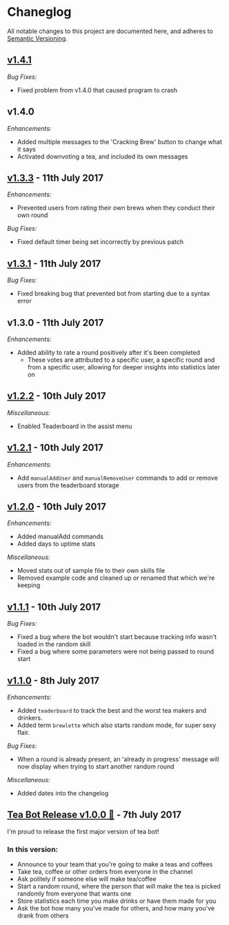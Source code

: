 # Chaneglog

All notable changes to this project are documented here, and adheres to
[Semantic Versioning](http://semver.org/spec/v2.0.0.html).

## [v1.4.1](https://github.com/Jamiewarb/tea-bot/releases/tag/v1.4.1)

*Bug Fixes:*
* Fixed problem from v1.4.0 that caused program to crash

## v1.4.0

*Enhancements:*
* Added multiple messages to the 'Cracking Brew' button to change what it says
* Activated downvoting a tea, and included its own messages

## [v1.3.3](https://github.com/Jamiewarb/tea-bot/releases/tag/v1.3.3) - 11th July 2017

*Enhancements:*
* Prevented users from rating their own brews when they conduct their own round

*Bug Fixes:*
* Fixed default timer being set incorrectly by previous patch

## [v1.3.1](https://github.com/Jamiewarb/tea-bot/releases/tag/v1.3.1) - 11th July 2017

*Bug Fixes:*
* Fixed breaking bug that prevented bot from starting due to a syntax error

## v1.3.0 - 11th July 2017

*Enhancements:*
* Added ability to rate a round positively after it's been completed
  * These votes are attributed to a specific user, a specific round and from a specific user, allowing for deeper insights into statistics later on

## [v1.2.2](https://github.com/Jamiewarb/tea-bot/releases/tag/v1.2.2) - 10th July 2017

*Miscellaneous:*
* Enabled Teaderboard in the assist menu

## [v1.2.1](https://github.com/Jamiewarb/tea-bot/releases/tag/v1.2.1) - 10th July 2017

*Enhancements:*
* Add `manualAddUser` and `manualRemoveUser` commands to add or remove users
from the teaderboard storage

## [v1.2.0](https://github.com/Jamiewarb/tea-bot/releases/tag/v1.2.0) - 10th July 2017

*Enhancements:*
* Added manualAdd commands
* Added days to uptime stats

*Miscellaneous:*
* Moved stats out of sample file to their own skills file
* Removed example code and cleaned up or renamed that which we're keeping

## [v1.1.1](https://github.com/Jamiewarb/tea-bot/releases/tag/v1.1.1) - 10th July 2017

*Bug Fixes:*
* Fixed a bug where the bot wouldn't start because tracking info wasn't loaded in the random skill
* Fixed a bug where some parameters were not being passed to round start

## [v1.1.0](https://github.com/Jamiewarb/tea-bot/releases/tag/v1.1.0) - 8th July 2017

*Enhancements:*
* Added `teaderboard` to track the best and the worst tea makers and drinkers.
* Added term `brewlette` which also starts random mode, for super sexy flair.

*Bug Fixes:*
* When a round is already present, an 'already in progress' message will now display when trying to start another random round

*Miscellaneous:*
* Added dates into the changelog

## [Tea Bot Release v1.0.0 🎉](https://github.com/Jamiewarb/tea-bot/releases/tag/v1.0.0) - 7th July 2017

I'm proud to release the first major version of tea bot!

### In this version:

* Announce to your team that you're going to make a teas and coffees
* Take tea, coffee or other orders from everyone in the channel
* Ask politely if someone else will make tea/coffee
* Start a random round, where the person that will make the tea is picked randomly from everyone that wants one
* Store statistics each time you make drinks or have them made for you
* Ask the bot how many you've made for others, and how many you've drank from others
